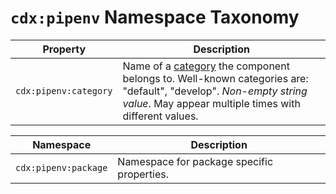 # `cdx:pipenv` Namespace Taxonomy

| Property | Description |
| -------- | ----------- |
| `cdx:pipenv:category` | Name of a [category](https://pipenv.pypa.io/en/latest/pipfile.html#package-category-groups) the component belongs to. Well-known categories are: "default", "develop". _Non-empty string value_. May appear multiple times with different values. |

| Namespace | Description |
| --------- | ----------- |
| `cdx:pipenv:package` | Namespace for package specific properties. |
